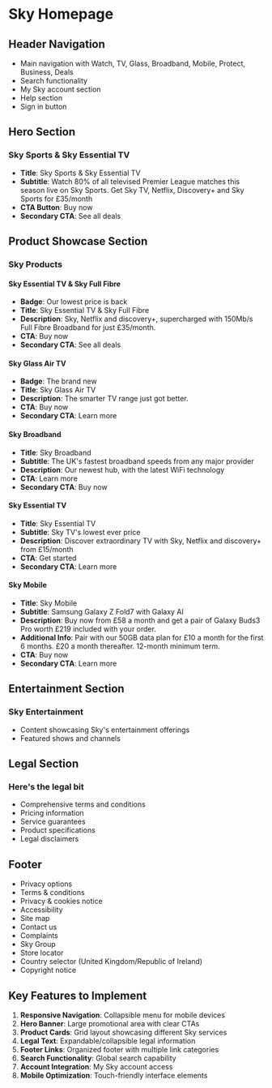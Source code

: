 # Sky Homepage

## Header Navigation
- Main navigation with Watch, TV, Glass, Broadband, Mobile, Protect, Business, Deals
- Search functionality
- My Sky account section
- Help section
- Sign in button

## Hero Section
### Sky Sports & Sky Essential TV
- **Title**: Sky Sports & Sky Essential TV
- **Subtitle**: Watch 80% of all televised Premier League matches this season live on Sky Sports. Get Sky TV, Netflix, Discovery+ and Sky Sports for £35/month
- **CTA Button**: Buy now
- **Secondary CTA**: See all deals

## Product Showcase Section
### Sky Products

#### Sky Essential TV & Sky Full Fibre
- **Badge**: Our lowest price is back
- **Title**: Sky Essential TV & Sky Full Fibre
- **Description**: Sky, Netflix and discovery+, supercharged with 150Mb/s Full Fibre Broadband for just £35/month.
- **CTA**: Buy now
- **Secondary CTA**: See all deals

#### Sky Glass Air TV
- **Badge**: The brand new
- **Title**: Sky Glass Air TV
- **Description**: The smarter TV range just got better.
- **CTA**: Buy now
- **Secondary CTA**: Learn more

#### Sky Broadband
- **Title**: Sky Broadband
- **Subtitle**: The UK's fastest broadband speeds from any major provider
- **Description**: Our newest hub, with the latest WiFi technology
- **CTA**: Learn more
- **Secondary CTA**: Buy now

#### Sky Essential TV
- **Title**: Sky Essential TV
- **Subtitle**: Sky TV's lowest ever price
- **Description**: Discover extraordinary TV with Sky, Netflix and discovery+ from £15/month
- **CTA**: Get started
- **Secondary CTA**: Learn more

#### Sky Mobile
- **Title**: Sky Mobile
- **Subtitle**: Samsung Galaxy Z Fold7 with Galaxy AI
- **Description**: Buy now from £58 a month and get a pair of Galaxy Buds3 Pro worth £219 included with your order.
- **Additional Info**: Pair with our 50GB data plan for £10 a month for the first 6 months. £20 a month thereafter. 12-month minimum term.
- **CTA**: Buy now
- **Secondary CTA**: Learn more

## Entertainment Section
### Sky Entertainment
- Content showcasing Sky's entertainment offerings
- Featured shows and channels

## Legal Section
### Here's the legal bit
- Comprehensive terms and conditions
- Pricing information
- Service guarantees
- Product specifications
- Legal disclaimers

## Footer
- Privacy options
- Terms & conditions
- Privacy & cookies notice
- Accessibility
- Site map
- Contact us
- Complaints
- Sky Group
- Store locator
- Country selector (United Kingdom/Republic of Ireland)
- Copyright notice

## Key Features to Implement
1. **Responsive Navigation**: Collapsible menu for mobile devices
2. **Hero Banner**: Large promotional area with clear CTAs
3. **Product Cards**: Grid layout showcasing different Sky services
4. **Legal Text**: Expandable/collapsible legal information
5. **Footer Links**: Organized footer with multiple link categories
6. **Search Functionality**: Global search capability
7. **Account Integration**: My Sky account access
8. **Mobile Optimization**: Touch-friendly interface elements 